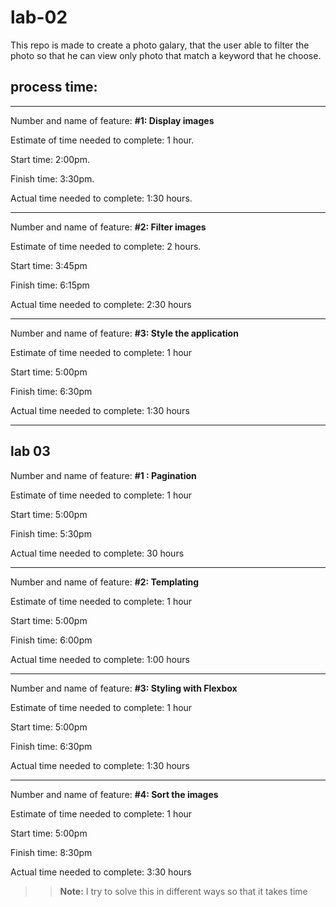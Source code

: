 # lab-02
This repo is made to create a photo galary, that the user able to filter the photo so that he can view only photo that match a keyword that he choose.


##  process time:

------------------------------------------------------------------
Number and name of feature: **#1: Display images**

Estimate of time needed to complete: 1 hour.

Start time: 2:00pm.

Finish time: 3:30pm.

Actual time needed to complete: 1:30 hours. 

---------------------------------------------------------------------
Number and name of feature:  **#2: Filter images**

Estimate of time needed to complete: 2 hours.

Start time: 3:45pm

Finish time: 6:15pm

Actual time needed to complete: 2:30 hours

----------------------------------------------------------------------
Number and name of feature: **#3: Style the application**

Estimate of time needed to complete: 1 hour

Start time: 5:00pm 

Finish time: 6:30pm

Actual time needed to complete:  1:30 hours

---------------------------------------------------------------------
## lab 03
Number and name of feature: **#1 :  Pagination**

Estimate of time needed to complete: 1 hour

Start time: 5:00pm 

Finish time: 5:30pm

Actual time needed to complete:  30 hours

---------------------------------------------------------------------
Number and name of feature: **#2: Templating**

Estimate of time needed to complete: 1 hour

Start time: 5:00pm 

Finish time: 6:00pm

Actual time needed to complete:  1:00 hours

---------------------------------------------------------------------
Number and name of feature: **#3: Styling with Flexbox**

Estimate of time needed to complete: 1 hour

Start time: 5:00pm 

Finish time: 6:30pm

Actual time needed to complete:  1:30 hours

---------------------------------------------------------------------
Number and name of feature: **#4: Sort the images**

Estimate of time needed to complete: 1 hour

Start time: 5:00pm 

Finish time: 8:30pm

Actual time needed to complete:  3:30 hours


>> **Note:** I try to solve this in different ways so that it takes time
>>